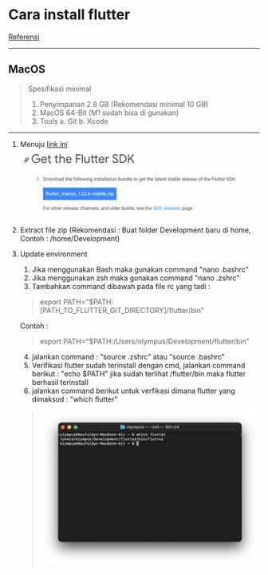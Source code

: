 # Cara install flutter

[Referensi](https://flutter.dev/docs/get-started/install)

---

## MacOS
> Spesifikasi minimal
> 1. Penyimpanan 2.8 GB (Rekomendasi minimal 10 GB)
> 2. MacOS 64-Bit (M1 sudah bisa di gunakan)
> 3. Tools
>  a. Git
>  b. Xcode

---

1. Menuju [link ini](https://flutter.dev/docs/get-started/install/macos "Install flutter Mac OS")
![Install flutter SDK](images/install_mac/flutterformac.png)
2. Extract file zip (Rekomendasi : Buat folder Development baru di home, Contoh : /home/Development)
3. Update environment
   1. Jika menggunakan Bash maka gunakan command "nano .bashrc"
   2. Jika menggunakan zsh maka gunakan command "nano .zshrc"
   3. Tambahkan command dibawah pada file rc yang tadi : 
   > export PATH="$PATH:[PATH_TO_FLUTTER_GIT_DIRECTORY]/flutter/bin"
    
    Contoh :
    >  export PATH="$PATH:/Users/olympus/Development/flutter/bin"

    4. jalankan command : "source .zshrc" atau "source .bashrc"
    5. Verifikasi flutter sudah terinstall dengan cmd, jalankan command berikut : "echo $PATH" jika sudah terlihat /flutter/bin maka flutter berhasil terinstall
    6. jalankan command berikut untuk verfikasi dimana flutter yang dimaksud : "which flutter"
   > ![Flutter berhasil di install pada MacOS](images/install_mac/flutterterinstall.png)